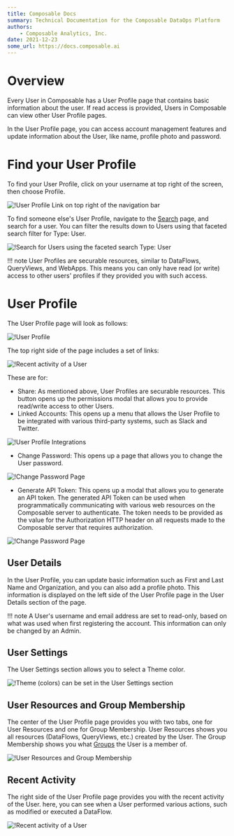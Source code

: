 ```yaml
---
title: Composable Docs
summary: Technical Documentation for the Composable DataOps Platform
authors:
    - Composable Analytics, Inc.
date: 2021-12-23
some_url: https://docs.composable.ai
---
```


# Overview

Every User in Composable has a User Profile page that contains basic information about the user. If read access is provided, Users in Composable can view other User Profile pages.

In the User Profile page, you can access account management features and update information about the User, like name, profile photo and password.

# Find your User Profile

To find your User Profile, click on your username at top right of the screen, then choose Profile.

![!User Profile Link on top right of the navigation bar](img/Composable-User-Profile-01.png)

To find someone else's User Profile, navigate to the [Search](../Composable-Platform/03.Search.md) page, and search for a user. You can filter the results down to Users using that faceted search filter for Type: User.

![!Search for Users using the faceted search Type: User](img/Composable-User-Profile-02.png)

!!! note
    User Profiles are securable resources, similar to DataFlows, QueryViews, and WebApps. This means you can only have read (or write) access to other users' profiles if they provided you with such access.

# User Profile

The User Profile page will look as follows:

![!User Profile](img/Composable-User-Profile-03.png)

The top right side of the page includes a set of links:

![!Recent activity of a User](img/Composable-User-Profile-07.png)

These are for:
 * Share: As mentioned above, User Profiles are securable resources. This button opens up the permissions modal that allows you to provide read/write access to other Users.
 * Linked Accounts: This opens up a menu that allows the User Profile to be integrated with various third-party systems, such as Slack and Twitter.

![!User Profile Integrations](img/Composable-User-Profile-08.png)

* Change Password: This opens up a page that allows you to change the User password.

![!Change Password Page](img/Composable-User-Profile-09.png)

* Generate API Token: This opens up a modal that allows you to generate an API token. The generated API Token can be used when programmatically communicating with various web resources on the Composable server to authenticate. The token needs to be provided as the value for the Authorization HTTP header on all requests made to the Composable server that requires authorization.

![!Change Password Page](img/Composable-User-Profile-10.png)

## User Details

In the User Profile, you can update basic information such as First and Last Name and Organization, and you can also add a profile photo. This information is displayed on the left side of the User Profile page in the User Details section of the page.

!!! note
    A User's username and email address are set to read-only, based on what was used when first registering the account. This information can only be changed by an Admin.

## User Settings

The User Settings section allows you to select a Theme color.

![!Theme (colors) can be set in the User Settings section](img/Composable-User-Profile-04.png)


## User Resources and Group Membership

The center of the User Profile page provides you with two tabs, one for User Resources and one for Group Membership. User Resources shows you all resources (DataFlows, QueryViews, etc.) created by the User. The Group Membership shows you what [Groups](../Users-and-Groups/01.Overview.md) the User is a member of.

![!User Resources and Group Membership](img/Composable-User-Profile-05.png)

## Recent Activity

The right side of the User Profile page provides you with the recent activity of the User. here, you can see when a User performed various actions, such as modified or executed a DataFlow.

![!Recent activity of a User](img/Composable-User-Profile-06.png)